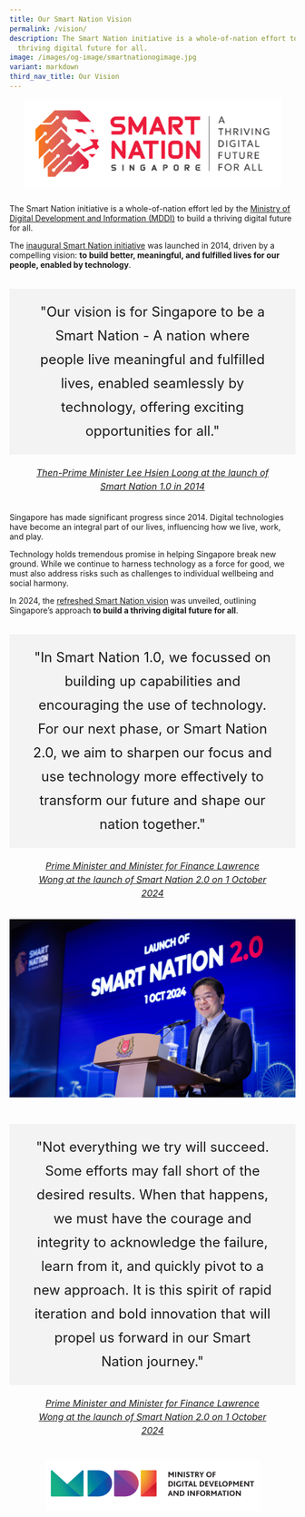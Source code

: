```yaml
---
title: Our Smart Nation Vision
permalink: /vision/
description: The Smart Nation initiative is a whole-of-nation effort to build a
  thriving digital future for all.
image: /images/og-image/smartnationogimage.jpg
variant: markdown
third_nav_title: Our Vision
---
```

<center><div style="width:90%; padding: 0px 0px 10px 0px;"><img src="/images/abt-smart-nation/snvision.jpg" alt="Smart Nation"></div></center>

The Smart Nation initiative is a whole-of-nation effort led by the [Ministry of Digital Development and Information (MDDI)](https://mddi.gov.sg) to build a thriving digital future for all.

The [inaugural Smart Nation initiative](/sn1) was launched in 2014, driven by a compelling vision: **to build better, meaningful, and fulfilled lives for our people, enabled by technology**.


<div style="padding: 20px 0px 0px 0px"></div>

<center><div style="font-size:24px; font-weight: 400; line-height: 1.75; background-color: #f3f3f3; ; padding: 20px 40px 20px 40px; margin-left: 0;">"Our vision is for Singapore to be a Smart Nation - A nation where people live meaningful and fulfilled lives, enabled seamlessly by technology, offering exciting opportunities for all."<br></div><div style="font-size:16px; line-height: 1.5; padding: 20px 40px 20px 40px;"><i><a href="https://www.pmo.gov.sg/Newsroom/transcript-prime-minister-lee-hsien-loongs-speech-smart-nation-launch-24-november">Then-Prime Minister Lee Hsien Loong at the launch of Smart Nation 1.0 in 2014</a></i></div></center>

Singapore has made significant progress since 2014. Digital technologies have become an integral part of our lives, influencing how we live, work, and play.

Technology holds tremendous promise in helping Singapore break new ground. While we continue to harness technology as a force for good, we must also address risks such as challenges to individual wellbeing and social harmony.

In 2024, the [refreshed Smart Nation vision](/sn2) was unveiled, outlining Singapore’s approach **to build a thriving digital future for all**.

<div style="padding: 20px 0px 0px 0px"></div>

<center><div style="font-size:24px; font-weight: 400; line-height: 1.75; background-color: #f3f3f3;  padding: 20px 40px 20px 40px; margin-left: 0;">"In Smart Nation 1.0, we focussed on building up capabilities and encouraging the use of technology. For our next phase, or Smart Nation 2.0, we aim to sharpen our focus and use technology more effectively to transform our future and shape our nation together."<br></div><div style="font-size:16px; line-height: 1.5; padding: 20px 40px 10px 40px;"><i><a href="https://www.pmo.gov.sg/Newsroom/PM-Lawrence-Wong-at-the-Launch-of-Smart-Nation">Prime Minister and Minister for Finance Lawrence Wong at the launch of Smart Nation 2.0 on 1 October 2024</a></i></div></center>

<div style="padding: 10px 0px 0px 0px"></div>

![PM Lawrence Wong at the launch of Smart Nation 2.0 on 1 October 2024](/images/abt-smart-nation/PM_Wong_SN2_Launch.jpg)

<div style="padding: 10px 0px 0px 0px"></div>

<div style="padding: 20px 0px 0px 0px"></div>

<center><div style="font-size:24px; font-weight: 400; line-height: 1.75; background-color: #f3f3f3; ; padding: 20px 40px 20px 40px; margin-left: 0;">"Not everything we try will succeed. Some efforts may fall short of the desired results. When that happens, we must have the courage and integrity to acknowledge the failure, learn from it, and quickly pivot to a new approach. It is this spirit of rapid iteration and bold innovation that will propel us forward in our Smart Nation journey."<br></div><div style="font-size:16px; line-height: 1.5; ;padding: 20px 40px 10px 40px;"><i><a href="https://www.pmo.gov.sg/Newsroom/PM-Lawrence-Wong-at-the-Launch-of-Smart-Nation">Prime Minister and Minister for Finance Lawrence Wong at the launch of Smart Nation 2.0 on 1 October 2024</a></i></div></center>

<center><div style="width:75%; padding: 30px 0px 20px 0px;"><a href="https://mddi.gov.sg/" target="new"><img src="/images/abt-smart-nation/MDDI_LOGO.png" alt="MDDI"></a></div></center>